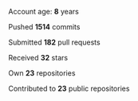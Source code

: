 Account age: **8** years

Pushed **1514** commits

Submitted **182** pull requests

Received **32** stars

Own **23** repositories

Contributed to **23** public repositories
